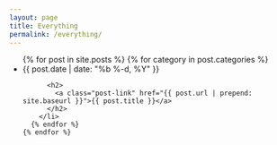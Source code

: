 ```yaml
---
layout: page
title: Everything
permalink: /everything/
---
```


  <ul class="post-list">
    {% for post in site.posts %}
	  {% for category in post.categories %}
        <li>
          <span class="post-meta">{{ post.date | date: "%b %-d, %Y" }}</span>
  
          <h2>
            <a class="post-link" href="{{ post.url | prepend: site.baseurl }}">{{ post.title }}</a>
          </h2>
        </li>
      {% endfor %}
    {% endfor %}
  </ul>